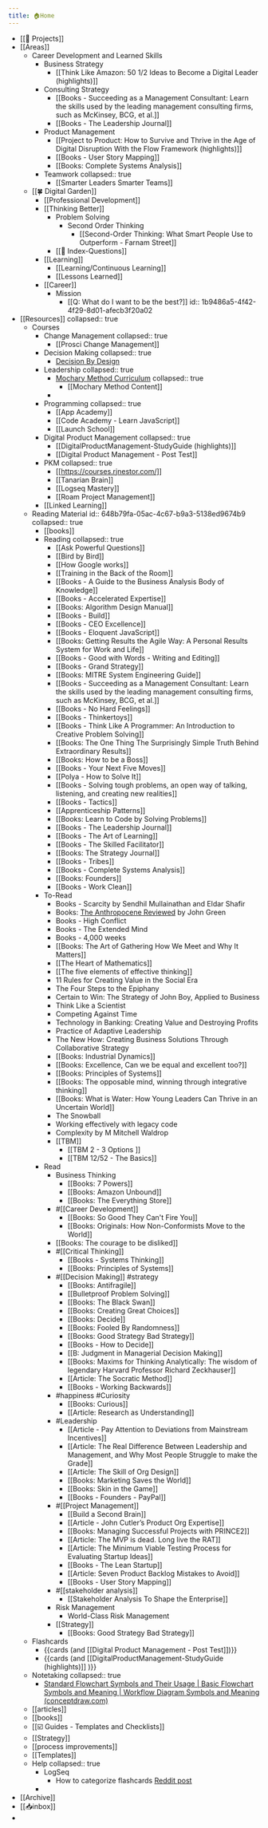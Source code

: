 ```yaml
---
title: 🏠Home
---
```


- [[🚧 Projects]]
- [[Areas]]
	- Career Development and Learned Skills
		- Business Strategy
			- [[Think Like Amazon: 50 1/2 Ideas to Become a Digital Leader (highlights)]]
		- Consulting Strategy
			- [[Books - Succeeding as a Management Consultant: Learn the skills used by the leading management consulting firms, such as McKinsey, BCG, et al.]]
			- [[Books - The Leadership Journal]]
		- Product Management
			- [[Project to Product: How to Survive and Thrive in the Age of Digital Disruption With the Flow Framework (highlights)]]
			- [[Books - User Story Mapping]]
			- [[Books: Complete Systems Analysis]]
		- Teamwork
		  collapsed:: true
			- [[Smarter Leaders Smarter Teams]]
	- [[🍀 Digital Garden]]
		- [[Professional Development]]
		- [[Thinking Better]]
			- Problem Solving
				- Second Order Thinking
					- [[Second-Order Thinking: What Smart People Use to Outperform - Farnam Street]]
			- [[🤔 Index-Questions]]
		- [[Learning]]
			- [[Learning/Continuous Learning]]
			- [[Lessons Learned]]
		- [[Career]]
			- Mission
				- [[Q: What do I want to be the best?]]
id:: 1b9486a5-4f42-4f29-8d01-afecb3f20a02
- [[Resources]]
  collapsed:: true
	- Courses
		- Change Management
		  collapsed:: true
			- [[Prosci Change Management]]
		- Decision Making
		  collapsed:: true
			- [Decision By Design](https://fscourses.com/courses/enrolled/1003796)
		- Leadership
		  collapsed:: true
			- [Mochary Method Curriculum](https://docs.google.com/document/d/18FiJbYn53fTtPmphfdCKT2TMWH-8Y2L-MLqDk-MFV4s/edit)
			  collapsed:: true
				- [[Mochary Method Content]]
			-
		- Programming
		  collapsed:: true
			- [[App Academy]]
			- [[Code Academy - Learn JavaScript]]
			- [[Launch School]]
		- Digital Product Management
		  collapsed:: true
			- [[DigitalProductManagement-StudyGuide (highlights)]]
			- [[Digital Product Management - Post Test]]
		- PKM
		  collapsed:: true
			- [[https://courses.rjnestor.com/]]
			- [[Tanarian Brain]]
			- [[Logseq Mastery]]
			- [[Roam Project Management]]
		- [[Linked Learning]]
	- Reading Material
	  id:: 648b79fa-05ac-4c67-b9a3-5138ed9674b9
	  collapsed:: true
		- [[books]]
		- Reading
		  collapsed:: true
			- [[Ask Powerful Questions]]
			- [[Bird by Bird]]
			- [[How Google works]]
			- [[Training in the Back of the Room]]
			- [[Books - A Guide to the Business Analysis Body of Knowledge]]
			- [[Books - Accelerated Expertise]]
			- [[Books: Algorithm Design Manual]]
			- [[Books - Build]]
			- [[Books - CEO Excellence]]
			- [[Books - Eloquent JavaScript]]
			- [[Books: Getting Results the Agile Way: A Personal Results System for Work and Life]]
			- [[Books - Good with Words - Writing and Editing]]
			- [[Books - Grand Strategy]]
			- [[Books: MITRE System Engineering Guide]]
			- [[Books - Succeeding as a Management Consultant: Learn the skills used by the leading management consulting firms, such as McKinsey, BCG, et al.]]
			- [[Books - No Hard Feelings]]
			- [[Books - Thinkertoys]]
			- [[Books - Think Like A Programmer: An Introduction to Creative Problem Solving]]
			- [[Books: The One Thing The Surprisingly Simple Truth Behind Extraordinary Results]]
			- [[Books: How to be a Boss]]
			- [[Books - Your Next Five Moves]]
			- [[Polya - How to Solve It]]
			- [[Books - Solving tough problems, an open way of talking, listening, and creating new realities]]
			- [[Books - Tactics]]
			- [[Apprenticeship Patterns]]
			- [[Books: Learn to Code by Solving Problems]]
			- [[Books - The Leadership Journal]]
			- [[Books - The Art of Learning]]
			- [[Books - The Skilled Facilitator]]
			- [[Books: The Strategy Journal]]
			- [[Books - Tribes]]
			- [[Books - Complete Systems Analysis]]
			- [[Books: Founders]]
			- [[Books - Work Clean]]
		- To-Read
			- Books - Scarcity by Sendhil Mullainathan and Eldar Shafir
			- Books: [The Anthropocene Reviewed](https://www.amazon.com/The-Anthropocene-Reviewed/dp/B08GL11MDJ) by John Green
			- Books - High Conflict
			- Books - The Extended Mind
			- Books - 4,000 weeks
			- [[Books: The Art of Gathering How We Meet and Why It Matters]]
			- [[The Heart of Mathematics]]
			- [[The five elements of effective thinking]]
			- 11 Rules for Creating Value in the Social Era
			- The Four Steps to the Epiphany
			- Certain to Win: The Strategy of John Boy, Applied to Business
			- Think Like a Scientist
			- Competing Against Time
			- Technology in Banking: Creating Value and Destroying Profits
			- Practice of Adaptive Leadership
			- The New How: Creating Business Solutions Through Collaborative Strategy
			- [[Books: Industrial Dynamics]]
			- [[Books: Excellence, Can we be equal and excellent too?]]
			- [[Books: Principles of Systems]]
			- [[Books: The opposable mind, winning through integrative thinking]]
			- [[Books: What is Water: How Young Leaders Can Thrive in an Uncertain World]]
			- The Snowball
			- Working effectively with legacy code
			- Complexity by M Mitchell Waldrop
			- [[TBM]]
				- [[TBM 2 - 3 Options ]]
				- [[TBM 12/52 - The Basics]]
		- Read
			- Business Thinking
				- [[Books: 7 Powers]]
				- [[Books: Amazon Unbound]]
				- [[Books: The Everything Store]]
			- #[[Career Development]]
				- [[Books: So Good They Can't Fire You]]
				- [[Books: Originals: How Non-Conformists Move to the World]]
			- [[Books: The courage to be disliked]]
			- #[[Critical Thinking]]
				- [[Books - Systems Thinking]]
				- [[Books: Principles of Systems]]
			- #[[Decision Making]] #strategy
				- [[Books: Antifragile]]
				- [[Bulletproof Problem Solving]]
				- [[Books: The Black Swan]]
				- [[Books: Creating Great Choices]]
				- [[Books: Decide]]
				- [[Books: Fooled By Randomness]]
				- [[Books: Good Strategy Bad Strategy]]
				- [[Books - How to Decide]]
				- [[B: Judgment in Managerial Decision Making]]
				- [[Books: Maxims for Thinking Analytically: The wisdom of legendary Harvard Professor Richard Zeckhauser]]
				- [[Article: The Socratic Method]]
				- [[Books - Working Backwards]]
			- #happiness #Curiosity
				- [[Books: Curious]]
				- [[Article: Research as Understanding]]
			- #Leadership
				- [[Article - Pay Attention to Deviations from Mainstream Incentives]]
				- [[Article: The Real Difference Between Leadership and Management, and Why Most People Struggle to make the Grade]]
				- [[Article: The Skill of Org Design]]
				- [[Books: Marketing Saves the World]]
				- [[Books: Skin in the Game]]
				- [[Books - Founders - PayPal]]
			- #[[Project Management]]
				- [[Build a Second Brain]]
				- [[Article - John Cutler’s Product Org Expertise]]
				- [[Books: Managing Successful Projects with PRINCE2]]
				- [[Article: The MVP is dead. Long live the RAT]]
				- [[Article: The Minimum Viable Testing Process for Evaluating Startup Ideas]]
				- [[Books - The Lean Startup]]
				- [[Article: Seven Product Backlog Mistakes to Avoid]]
				- [[Books - User Story Mapping]]
			- #[[stakeholder analysis]]
				- [[Stakeholder Analysis To Shape the Enterprise]]
			- Risk Management
				- World-Class Risk Management
			- [[Strategy]]
				- [[Books: Good Strategy Bad Strategy]]
	- Flashcards
		- {{cards (and [[Digital Product Management - Post Test]])}}
		- {{cards (and [[DigitalProductManagement-StudyGuide (highlights)]] )}}
	- Notetaking
	  collapsed:: true
		- [Standard Flowchart Symbols and Their Usage | Basic Flowchart Symbols and Meaning | Workflow Diagram Symbols and Meaning (conceptdraw.com)](https://www.conceptdraw.com/How-To-Guide/flowchart-symbols)
	- [[articles]]
	- [[books]]
	- [[☑️ Guides - Templates and Checklists]]
	- [[Strategy]]
	- [[process improvements]]
	- [[Templates]]
	- Help
	  collapsed:: true
		- LogSeq
			- How to categorize flashcards [Reddit post](https://www.reddit.com/r/logseq/comments/13r8jmq/practice_a_selection_of_flashcards/)
		-
- [[Archive]]
- [[📥inbox]]
-